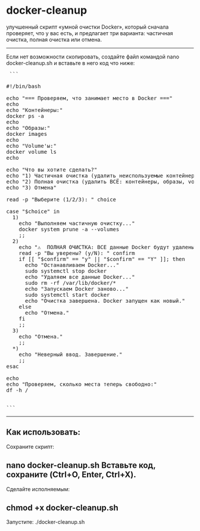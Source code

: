 # docker-cleanup
улучшенный скрипт «умной очистки Docker», который сначала проверяет, что у вас есть, и предлагает три варианта: частичная очистка, полная очистка или отмена.
____________________

Если нет возможности скопировать, создайте файл командой nano docker-cleanup.sh  и вставьте в него код что ниже:
<pre> ```

#!/bin/bash

echo "=== Проверяем, что занимает место в Docker ==="
echo
echo "Контейнеры:"
docker ps -a
echo
echo "Образы:"
docker images
echo
echo "Volume'ы:"
docker volume ls
echo

echo "Что вы хотите сделать?"
echo "1) Частичная очистка (удалить неиспользуемые контейнеры, образы и volume'ы)"
echo "2) Полная очистка (удалить ВСЁ: контейнеры, образы, volume'ы, сети)"
echo "3) Отмена"

read -p "Выберите (1/2/3): " choice

case "$choice" in
  1)
    echo "Выполняем частичную очистку..."
    docker system prune -a --volumes
    ;;
  2)
    echo "⚠️  ПОЛНАЯ ОЧИСТКА: ВСЕ данные Docker будут удалены!"
    read -p "Вы уверены? (y/N): " confirm
    if [[ "$confirm" == "y" || "$confirm" == "Y" ]]; then
      echo "Останавливаем Docker..."
      sudo systemctl stop docker
      echo "Удаляем все данные Docker..."
      sudo rm -rf /var/lib/docker/*
      echo "Запускаем Docker заново..."
      sudo systemctl start docker
      echo "Очистка завершена. Docker запущен как новый."
    else
      echo "Отмена."
    fi
    ;;
  3)
    echo "Отмена."
    ;;
  *)
    echo "Неверный ввод. Завершение."
    ;;
esac

echo
echo "Проверяем, сколько места теперь свободно:"
df -h /
</div>

``` </pre>

-------------------------------
Как использовать:
-------------------------------
Сохраните скрипт:

nano docker-cleanup.sh
Вставьте код, сохраните (Ctrl+O, Enter, Ctrl+X).
-------------------------
Сделайте исполняемым:

chmod +x docker-cleanup.sh
-------------------------------

Запустите:
./docker-cleanup.sh
